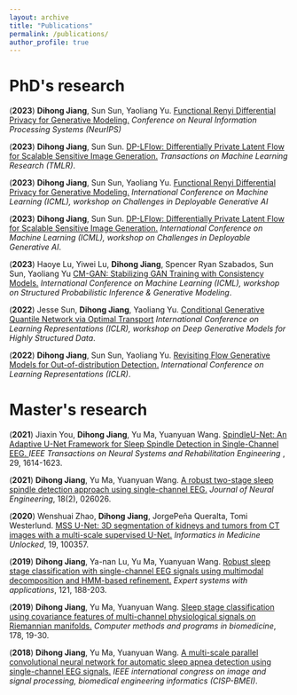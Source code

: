 ```yaml
---
layout: archive
title: "Publications"
permalink: /publications/
author_profile: true
---
```


PhD's research
================
(<b>2023</b>) <b>Dihong Jiang</b>, Sun Sun, Yaoliang Yu. <a href="https://openreview.net/pdf?id=GzlDKZlwie">Functional Renyi Differential Privacy for Generative Modeling.</a> <i>Conference on Neural Information Processing Systems (NeurIPS)</i>

(<b>2023</b>) <b>Dihong Jiang</b>, Sun Sun. <a href="https://openreview.net/pdf?id=GEcneTl9Mk">DP-LFlow: Differentially Private Latent Flow for Scalable Sensitive Image Generation.</a> <i>
Transactions on Machine Learning Research (TMLR)</i>.

(<b>2023</b>) <b>Dihong Jiang</b>, Sun Sun, Yaoliang Yu. <a href="https://openreview.net/pdf?id=hDq0enIJcQ">Functional Renyi Differential Privacy for Generative Modeling.</a> <i>International Conference on Machine Learning (ICML), workshop on Challenges in Deployable Generative AI</i>

(<b>2023</b>) <b>Dihong Jiang</b>, Sun Sun. <a href="https://openreview.net/pdf?id=dtRd4sddjv">DP-LFlow: Differentially Private Latent Flow for Scalable Sensitive Image Generation.</a> <i>International Conference on Machine Learning (ICML), workshop on Challenges in Deployable Generative AI</i>.

(<b>2023</b>) Haoye Lu, Yiwei Lu, <b>Dihong Jiang</b>, Spencer Ryan Szabados, Sun Sun, Yaoliang Yu <a href="https://openreview.net/pdf?id=Uh2WwUyiAv">CM-GAN: Stabilizing GAN Training with Consistency Models.</a> <i>International Conference on Machine Learning (ICML), workshop on Structured Probabilistic Inference & Generative Modeling</i>.

(<b>2022</b>) Jesse Sun, <b>Dihong Jiang</b>, Yaoliang Yu. <a href="https://openreview.net/pdf?id=BBxeo2Vuvbq"> Conditional Generative Quantile Network via Optimal Transport</a> <i>International Conference on Learning Representations (ICLR), workshop on Deep Generative Models for Highly Structured Data</i>.

(<b>2022</b>) <b>Dihong Jiang</b>, Sun Sun, Yaoliang Yu. <a href="https://openreview.net/forum?id=6y2KBh-0Fd9">Revisiting Flow Generative Models for Out-of-distribution Detection.</a> <i>International Conference on Learning Representations (ICLR)</i>.

Master's research
================
(<b>2021</b>) Jiaxin You, <b>Dihong Jiang</b>, Yu Ma, Yuanyuan Wang. <a href="https://ieeexplore.ieee.org/abstract/document/9514837">SpindleU-Net: An Adaptive U-Net Framework for Sleep Spindle Detection in Single-Channel EEG. </a> <i>IEEE Transactions on Neural Systems and Rehabilitation Engineering </i>, 29, 1614-1623.

(<b>2021</b>) <b>Dihong Jiang</b>, Yu Ma, Yuanyuan Wang. <a href="https://doi.org/10.1088/1741-2552/abd463">A robust two-stage sleep spindle detection approach using single-channel EEG.</a> <i>Journal of Neural Engineering</i>, 18(2), 026026.

(<b>2020</b>) Wenshuai Zhao, <b>Dihong Jiang</b>, JorgePeña Queralta, Tomi Westerlund. <a href="https://doi.org/10.1016/j.imu.2020.100357">MSS U-Net: 3D segmentation of kidneys and tumors from CT images with a multi-scale supervised U-Net.</a> <i>Informatics in Medicine Unlocked</i>, 19, 100357.

(<b>2019</b>) <b>Dihong Jiang</b>, Ya-nan Lu, Yu Ma, Yuanyuan Wang. <a href="https://doi.org/10.1016/j.eswa.2018.12.023">Robust sleep stage classification with single-channel EEG signals using multimodal decomposition and HMM-based refinement.</a> <i>Expert systems with applications</i>, 121, 188-203.

(<b>2019</b>) <b>Dihong Jiang</b>, Yu Ma, Yuanyuan Wang. <a href="https://doi.org/10.1016/j.cmpb.2019.06.008">Sleep stage classification using covariance features of multi-channel physiological signals on Riemannian manifolds.</a> <i>Computer methods and programs in biomedicine</i>, 178, 19-30.

(<b>2018</b>) <b>Dihong Jiang</b>, Yu Ma, Yuanyuan Wang. <a href="https://doi.org/10.1109/CISP-BMEI.2018.8633132">A multi-scale parallel convolutional neural network for automatic sleep apnea detection using single-channel EEG signals.</a> <i>IEEE international congress on image and signal processing, biomedical engineering informatics (CISP-BMEI)</i>.

